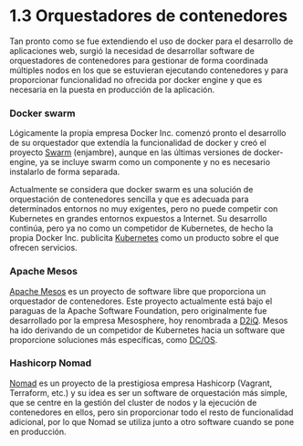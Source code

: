 # 1.3 Orquestadores de contenedores

Tan pronto como se fue extendiendo el uso de docker para el desarrollo de aplicaciones web, surgió la necesidad de desarrollar software de orquestadores de contenedores para gestionar de forma coordinada múltiples nodos en los que se estuvieran ejecutando contenedores y para proporcionar funcionalidad no ofrecida por docker engine y que es necesaria en la puesta en producción de la aplicación.

### Docker swarm

Lógicamente la propia empresa Docker Inc. comenzó pronto el desarrollo de su orquestador que extendía la funcionalidad de docker y creó el proyecto [Swarm](https://docs.docker.com/engine/swarm/) (enjambre), aunque en las últimas versiones de docker-engine, ya se incluye swarm como un componente y no es necesario instalarlo de forma separada.

Actualmente se considera que docker swarm es una solución de orquestación de contenedores sencilla y que es adecuada para determinados entornos no muy exigentes, pero no puede competir con Kubernetes en grandes entornos expuestos a Internet. Su desarrollo continúa, pero ya no como un competidor de Kubernetes, de hecho la propia Docker Inc. publicita [Kubernetes](https://www.docker.com/products/kubernetes) como un producto sobre el que ofrecen servicios.

### Apache Mesos

[Apache Mesos](http://mesos.apache.org/) es un proyecto de software libre que proporciona un orquestador de contenedores. Este proyecto actualmente está bajo el paraguas de la Apache Software Foundation, pero originalmente fue desarrollado por la empresa Mesosphere, hoy renombrada a [D2iQ](https://d2iq.com/). Mesos ha ido derivando de un competidor de Kubernetes hacia un software que proporcione soluciones más específicas, como [DC/OS](https://dcos.io/).

### Hashicorp Nomad

[Nomad](https://www.nomadproject.io/) es un proyecto de la prestigiosa empresa Hashicorp (Vagrant, Terraform, etc.) y su idea es ser un software de orquestación más simple, que se centre en la gestión del cluster de nodos y la ejecución de contenedores en ellos, pero sin proporcionar todo el resto de funcionalidad adicional, por lo que Nomad se utiliza junto a otro software cuando se pone en producción.
